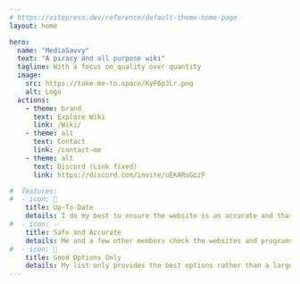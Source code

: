```yaml
---
# https://vitepress.dev/reference/default-theme-home-page
layout: home

hero:
  name: "MediaSavvy"
  text: "A piracy and all purpose wiki"
  tagline: With a focus on quality over quantity
  image:
    src: https://take-me-to.space/KyF6pJLr.png
    alt: Logo
  actions:
    - theme: brand
      text: Explore Wiki
      link: /Wiki/
    - theme: alt
      text: Contact
      link: /contact-me
    - theme: alt
      text: Discord (Link fixed)
      link: https://discord.com/invite/uEKARuGczF

#  features:
#  - icon: 📅   
    title: Up-To-Date
    details: I do my best to ensure the website is as accurate and that all the links work as expected.
#  - icon: ✅
    title: Safe and Accurate
    details: Me and a few other members check the websites and programs listed daily to ensure that they are safe, working and accurate.
#  - icon: 🌟
    title: Good Options Only
    details: My list only provides the best options rather than a large variety of items that is hard to moderate and keep safe.
---
```


